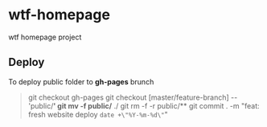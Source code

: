 # wtf-homepage

wtf homepage project

## Deploy

To deploy public folder to **gh-pages** brunch

> git checkout gh-pages
> git checkout [master/feature-branch] -- 'public/**'
> git mv -f public/** ./
> git rm -f -r public/**
> git commit . -m "feat: fresh website deploy `date +\"%Y-%m-%d\"`"
